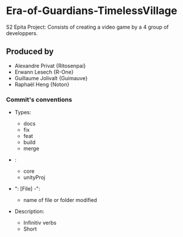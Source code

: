 # Era-of-Guardians-TimelessVillage
S2 Epita Project: Consists of creating a video game by a 4 group of developpers.

## Produced by
* Alexandre Privat {Ritosenpai}
* Erwann Lesech {R-One}
* Guillaume Jolivalt {Guimauve}
* Raphaël Heng {Noton}

### Commit's conventions
* Types:
    - docs
    - fix
    - feat
    - build
    - merge

* <Impact>:
    - core
    - unityProj

* ": [File] -":
    - name of file or folder modified

* Description:
    - Infinitiv verbs
    - Short 
